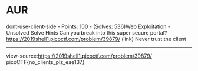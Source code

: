 # AUR

dont-use-client-side - Points: 100 - (Solves: 536)Web Exploitation - Unsolved
Solve
Hints
Can you break into this super secure portal? https://2019shell1.picoctf.com/problem/39879/ (link)
Never trust the client

***

view-source:https://2019shell1.picoctf.com/problem/39879/
picoCTF{no_clients_plz_eae137}
